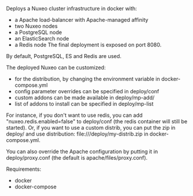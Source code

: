 
Deploys a Nuxeo cluster infrastructure in docker with:
- a Apache load-balancer with Apache-managed affinity
- two Nuxeo nodes
- a PostgreSQL node
- an ElasticSearch node
- a Redis node
The final deployment is exposed on port 8080.


By default, PostgreSQL, ES and Redis are used.

The deployed Nuxeo can be customized:
- for the distribution, by changing the environment variable in docker-compose.yml
- config parameter overrides can be specified in deploy/conf
- custom addons can be made available in deploy/mp-add/
- list of addons to install can be specified in deploy/mp-list

For instance, if you don't want to use redis, you can add "nuxeo.redis.enabled=false" to deploy/conf (the redis container will still be started).
Or, if you want to use a custom distrib, you can put the zip in deploy/ and use distribution: file:///deploy/my-distrib.zip in docker-compose.yml.

You can also override the Apache configuration by putting it in deploy/proxy.conf (the default is apache/files/proxy.conf).

Requirements:
- docker
- docker-compose

